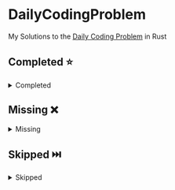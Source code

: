 # DailyCodingProblem

My Solutions to the [Daily Coding Problem](https://www.dailycodingproblem.com/) in Rust

<!-- start completed section -->
## Completed ⭐️
<details><summary>Completed</summary>
<p>

 - [Problem 001](src/problems/problems_001_010/problem_001.rs) - Easy
 - [Problem 002](src/problems/problems_001_010/problem_002.rs) - Hard
 - [Problem 003](src/problems/problems_001_010/problem_003.rs) - Medium
 - [Problem 004](src/problems/problems_001_010/problem_004.rs) - Hard
 - [Problem 007](src/problems/problems_001_010/problem_007.rs) - Medium
 - [Problem 008](src/problems/problems_001_010/problem_008.rs) - Easy
 - [Problem 009](src/problems/problems_001_010/problem_009.rs) - Hard
 - [Problem 011](src/problems/problems_011_020/problem_011.rs) - Medium
 - [Problem 012](src/problems/problems_011_020/problem_012.rs) - Hard
 - [Problem 013](src/problems/problems_011_020/problem_013.rs) - Hard
 - [Problem 014](src/problems/problems_011_020/problem_014.rs) - Medium
 - [Problem 016](src/problems/problems_011_020/problem_016.rs) - Easy
 - [Problem 017](src/problems/problems_011_020/problem_017.rs) - Hard
 - [Problem 019](src/problems/problems_011_020/problem_019.rs) - Medium
 - [Problem 023](src/problems/problems_021_030/problem_023.rs) - Easy
 - [Problem 027](src/problems/problems_021_030/problem_027.rs) - Easy
 - [Problem 029](src/problems/problems_021_030/problem_029.rs) - Easy

</p>
</details>

<!-- end completed section -->

<!-- start missing section -->
## Missing ❌️
<details><summary>Missing</summary>
<p>

 - [Problem 018](src/problems/problems_011_020/problem_018.rs) - Hard
 - [Problem 021](src/problems/problems_021_030/problem_021.rs) - Easy
 - [Problem 022](src/problems/problems_021_030/problem_022.rs) - Medium
 - [Problem 024](src/problems/problems_021_030/problem_024.rs) - Medium
 - [Problem 025](src/problems/problems_021_030/problem_025.rs) - Hard
 - [Problem 026](src/problems/problems_021_030/problem_026.rs) - Medium
 - [Problem 028](src/problems/problems_021_030/problem_028.rs) - Medium
 - [Problem 030](src/problems/problems_021_030/problem_030.rs) - Medium
 - [Problem 031](src/problems/problems_031_040/problem_031.rs) - Easy
 - [Problem 032](src/problems/problems_031_040/problem_032.rs) - Hard
 - [Problem 033](src/problems/problems_031_040/problem_033.rs) - Easy
 - [Problem 034](src/problems/problems_031_040/problem_034.rs) - Medium
 - [Problem 035](src/problems/problems_031_040/problem_035.rs) - Hard
 - [Problem 036](src/problems/problems_031_040/problem_036.rs) - Medium
 - [Problem 037](src/problems/problems_031_040/problem_037.rs) - Easy
 - [Problem 038](src/problems/problems_031_040/problem_038.rs) - Hard
 - [Problem 039](src/problems/problems_031_040/problem_039.rs) - Medium
 - [Problem 040](src/problems/problems_031_040/problem_040.rs) - Hard
 - [Problem 041](src/problems/problems_041_050/problem_041.rs) - Medium
 - [Problem 042](src/problems/problems_041_050/problem_042.rs) - Hard
 - [Problem 043](src/problems/problems_041_050/problem_043.rs) - Easy
 - [Problem 044](src/problems/problems_041_050/problem_044.rs) - Medium
 - [Problem 045](src/problems/problems_041_050/problem_045.rs) - Easy
 - [Problem 046](src/problems/problems_041_050/problem_046.rs) - Hard
 - [Problem 047](src/problems/problems_041_050/problem_047.rs) - Easy
 - [Problem 048](src/problems/problems_041_050/problem_048.rs) - Medium
 - [Problem 049](src/problems/problems_041_050/problem_049.rs) - Medium
 - [Problem 050](src/problems/problems_041_050/problem_050.rs) - Easy
 - [Problem 051](src/problems/problems_051_060/problem_051.rs) - Medium
 - [Problem 052](src/problems/problems_051_060/problem_052.rs) - Hard
 - [Problem 053](src/problems/problems_051_060/problem_053.rs) - Medium
 - [Problem 054](src/problems/problems_051_060/problem_054.rs) - Hard
 - [Problem 055](src/problems/problems_051_060/problem_055.rs) - Easy
 - [Problem 056](src/problems/problems_051_060/problem_056.rs) - Medium
 - [Problem 057](src/problems/problems_051_060/problem_057.rs) - Medium
 - [Problem 058](src/problems/problems_051_060/problem_058.rs) - Medium
 - [Problem 059](src/problems/problems_051_060/problem_059.rs) - Hard
 - [Problem 060](src/problems/problems_051_060/problem_060.rs) - Medium
 - [Problem 061](src/problems/problems_061_070/problem_061.rs) - Medium
 - [Problem 062](src/problems/problems_061_070/problem_062.rs) - Medium
 - [Problem 063](src/problems/problems_061_070/problem_063.rs) - Easy
 - [Problem 064](src/problems/problems_061_070/problem_064.rs) - Hard
 - [Problem 065](src/problems/problems_061_070/problem_065.rs) - Easy
 - [Problem 066](src/problems/problems_061_070/problem_066.rs) - Medium
 - [Problem 067](src/problems/problems_061_070/problem_067.rs) - Hard
 - [Problem 068](src/problems/problems_061_070/problem_068.rs) - Medium
 - [Problem 069](src/problems/problems_061_070/problem_069.rs) - Easy
 - [Problem 070](src/problems/problems_061_070/problem_070.rs) - Easy
 - [Problem 071](src/problems/problems_071_080/problem_071.rs) - Easy
 - [Problem 072](src/problems/problems_071_080/problem_072.rs) - Hard
 - [Problem 073](src/problems/problems_071_080/problem_073.rs) - Easy
 - [Problem 074](src/problems/problems_071_080/problem_074.rs) - Medium
 - [Problem 075](src/problems/problems_071_080/problem_075.rs) - Hard
 - [Problem 076](src/problems/problems_071_080/problem_076.rs) - Medium
 - [Problem 077](src/problems/problems_071_080/problem_077.rs) - Easy
 - [Problem 078](src/problems/problems_071_080/problem_078.rs) - Medium
 - [Problem 079](src/problems/problems_071_080/problem_079.rs) - Medium
 - [Problem 080](src/problems/problems_071_080/problem_080.rs) - Easy
 - [Problem 081](src/problems/problems_081_090/problem_081.rs) - Easy
 - [Problem 082](src/problems/problems_081_090/problem_082.rs) - Easy
 - [Problem 083](src/problems/problems_081_090/problem_083.rs) - Medium
 - [Problem 084](src/problems/problems_081_090/problem_084.rs) - Medium
 - [Problem 085](src/problems/problems_081_090/problem_085.rs) - Medium
 - [Problem 086](src/problems/problems_081_090/problem_086.rs) - Medium
 - [Problem 087](src/problems/problems_081_090/problem_087.rs) - Hard
 - [Problem 088](src/problems/problems_081_090/problem_088.rs) - Medium
 - [Problem 089](src/problems/problems_081_090/problem_089.rs) - Medium
 - [Problem 090](src/problems/problems_081_090/problem_090.rs) - Medium
 - [Problem 091](src/problems/problems_091_100/problem_091.rs) - Easy
 - [Problem 092](src/problems/problems_091_100/problem_092.rs) - Hard
 - [Problem 093](src/problems/problems_091_100/problem_093.rs) - Hard
 - [Problem 094](src/problems/problems_091_100/problem_094.rs) - Easy
 - [Problem 095](src/problems/problems_091_100/problem_095.rs) - Hard
 - [Problem 096](src/problems/problems_091_100/problem_096.rs) - Easy
 - [Problem 097](src/problems/problems_091_100/problem_097.rs) - Medium
 - [Problem 098](src/problems/problems_091_100/problem_098.rs) - Easy
 - [Problem 099](src/problems/problems_091_100/problem_099.rs) - Medium
 - [Problem 100](src/problems/problems_091_100/problem_100.rs) - Easy
 - [Problem 101](src/problems/problems_101_110/problem_101.rs) - Easy
 - [Problem 102](src/problems/problems_101_110/problem_102.rs) - Medium
 - [Problem 103](src/problems/problems_101_110/problem_103.rs) - Medium
 - [Problem 104](src/problems/problems_101_110/problem_104.rs) - Easy
 - [Problem 105](src/problems/problems_101_110/problem_105.rs) - Easy
 - [Problem 106](src/problems/problems_101_110/problem_106.rs) - Medium
 - [Problem 107](src/problems/problems_101_110/problem_107.rs) - Easy
 - [Problem 108](src/problems/problems_101_110/problem_108.rs) - Easy
 - [Problem 109](src/problems/problems_101_110/problem_109.rs) - Medium
 - [Problem 110](src/problems/problems_101_110/problem_110.rs) - Medium
 - [Problem 111](src/problems/problems_111_120/problem_111.rs) - Hard
 - [Problem 112](src/problems/problems_111_120/problem_112.rs) - Hard
 - [Problem 113](src/problems/problems_111_120/problem_113.rs) - Medium
 - [Problem 114](src/problems/problems_111_120/problem_114.rs) - Hard
 - [Problem 115](src/problems/problems_111_120/problem_115.rs) - Hard
 - [Problem 116](src/problems/problems_111_120/problem_116.rs) - Medium
 - [Problem 117](src/problems/problems_111_120/problem_117.rs) - Easy
 - [Problem 118](src/problems/problems_111_120/problem_118.rs) - Easy
 - [Problem 119](src/problems/problems_111_120/problem_119.rs) - Medium
 - [Problem 120](src/problems/problems_111_120/problem_120.rs) - Medium
 - [Problem 121](src/problems/problems_121_130/problem_121.rs) - Hard
 - [Problem 122](src/problems/problems_121_130/problem_122.rs) - Medium
 - [Problem 123](src/problems/problems_121_130/problem_123.rs) - Hard
 - [Problem 124](src/problems/problems_121_130/problem_124.rs) - Easy
 - [Problem 125](src/problems/problems_121_130/problem_125.rs) - Easy
 - [Problem 126](src/problems/problems_121_130/problem_126.rs) - Medium
 - [Problem 127](src/problems/problems_121_130/problem_127.rs) - Easy
 - [Problem 128](src/problems/problems_121_130/problem_128.rs) - Medium
 - [Problem 129](src/problems/problems_121_130/problem_129.rs) - Medium
 - [Problem 130](src/problems/problems_121_130/problem_130.rs) - Medium
 - [Problem 131](src/problems/problems_131_140/problem_131.rs) - Medium
 - [Problem 132](src/problems/problems_131_140/problem_132.rs) - Easy
 - [Problem 133](src/problems/problems_131_140/problem_133.rs) - Medium
 - [Problem 134](src/problems/problems_131_140/problem_134.rs) - Easy
 - [Problem 135](src/problems/problems_131_140/problem_135.rs) - Easy
 - [Problem 136](src/problems/problems_131_140/problem_136.rs) - Medium
 - [Problem 137](src/problems/problems_131_140/problem_137.rs) - Medium
 - [Problem 138](src/problems/problems_131_140/problem_138.rs) - Hard
 - [Problem 139](src/problems/problems_131_140/problem_139.rs) - Medium
 - [Problem 140](src/problems/problems_131_140/problem_140.rs) - Medium
 - [Problem 141](src/problems/problems_141_150/problem_141.rs) - Hard
 - [Problem 142](src/problems/problems_141_150/problem_142.rs) - Hard
 - [Problem 143](src/problems/problems_141_150/problem_143.rs) - Medium
 - [Problem 144](src/problems/problems_141_150/problem_144.rs) - Medium
 - [Problem 145](src/problems/problems_141_150/problem_145.rs) - Easy
 - [Problem 146](src/problems/problems_141_150/problem_146.rs) - Medium
 - [Problem 147](src/problems/problems_141_150/problem_147.rs) - Hard
 - [Problem 148](src/problems/problems_141_150/problem_148.rs) - Medium
 - [Problem 149](src/problems/problems_141_150/problem_149.rs) - Hard
 - [Problem 150](src/problems/problems_141_150/problem_150.rs) - Hard
 - [Problem 151](src/problems/problems_151_160/problem_151.rs) - Medium
 - [Problem 152](src/problems/problems_151_160/problem_152.rs) - Medium
 - [Problem 153](src/problems/problems_151_160/problem_153.rs) - Hard
 - [Problem 154](src/problems/problems_151_160/problem_154.rs) - Easy
 - [Problem 155](src/problems/problems_151_160/problem_155.rs) - Medium
 - [Problem 156](src/problems/problems_151_160/problem_156.rs) - Medium
 - [Problem 157](src/problems/problems_151_160/problem_157.rs) - Easy
 - [Problem 158](src/problems/problems_151_160/problem_158.rs) - Medium
 - [Problem 159](src/problems/problems_151_160/problem_159.rs) - Easy
 - [Problem 160](src/problems/problems_151_160/problem_160.rs) - Hard
 - [Problem 161](src/problems/problems_161_170/problem_161.rs) - Easy
 - [Problem 162](src/problems/problems_161_170/problem_162.rs) - Medium
 - [Problem 163](src/problems/problems_161_170/problem_163.rs) - Hard
 - [Problem 164](src/problems/problems_161_170/problem_164.rs) - Medium
 - [Problem 165](src/problems/problems_161_170/problem_165.rs) - Medium
 - [Problem 166](src/problems/problems_161_170/problem_166.rs) - Medium
 - [Problem 167](src/problems/problems_161_170/problem_167.rs) - Hard
 - [Problem 168](src/problems/problems_161_170/problem_168.rs) - Medium
 - [Problem 169](src/problems/problems_161_170/problem_169.rs) - Medium
 - [Problem 170](src/problems/problems_161_170/problem_170.rs) - Medium
 - [Problem 171](src/problems/problems_171_180/problem_171.rs) - Easy
 - [Problem 172](src/problems/problems_171_180/problem_172.rs) - Medium
 - [Problem 173](src/problems/problems_171_180/problem_173.rs) - Easy
 - [Problem 174](src/problems/problems_171_180/problem_174.rs) - Medium
 - [Problem 175](src/problems/problems_171_180/problem_175.rs) - Easy
 - [Problem 176](src/problems/problems_171_180/problem_176.rs) - Easy
 - [Problem 177](src/problems/problems_171_180/problem_177.rs) - Easy
 - [Problem 178](src/problems/problems_171_180/problem_178.rs) - Hard
 - [Problem 179](src/problems/problems_171_180/problem_179.rs) - Medium
 - [Problem 180](src/problems/problems_171_180/problem_180.rs) - Medium
 - [Problem 181](src/problems/problems_181_190/problem_181.rs) - Hard
 - [Problem 182](src/problems/problems_181_190/problem_182.rs) - Medium
 - [Problem 183](src/problems/problems_181_190/problem_183.rs) - Hard
 - [Problem 184](src/problems/problems_181_190/problem_184.rs) - Easy
 - [Problem 185](src/problems/problems_181_190/problem_185.rs) - Easy
 - [Problem 186](src/problems/problems_181_190/problem_186.rs) - Hard
 - [Problem 187](src/problems/problems_181_190/problem_187.rs) - Easy
 - [Problem 188](src/problems/problems_181_190/problem_188.rs) - Medium
 - [Problem 189](src/problems/problems_181_190/problem_189.rs) - Easy
 - [Problem 190](src/problems/problems_181_190/problem_190.rs) - Medium
 - [Problem 191](src/problems/problems_191_200/problem_191.rs) - Easy
 - [Problem 192](src/problems/problems_191_200/problem_192.rs) - Medium
 - [Problem 193](src/problems/problems_191_200/problem_193.rs) - Hard
 - [Problem 194](src/problems/problems_191_200/problem_194.rs) - Easy
 - [Problem 195](src/problems/problems_191_200/problem_195.rs) - Hard
 - [Problem 196](src/problems/problems_191_200/problem_196.rs) - Easy
 - [Problem 197](src/problems/problems_191_200/problem_197.rs) - Easy
 - [Problem 198](src/problems/problems_191_200/problem_198.rs) - Medium
 - [Problem 199](src/problems/problems_191_200/problem_199.rs) - Hard
 - [Problem 200](src/problems/problems_191_200/problem_200.rs) - Hard
 - [Problem 201](src/problems/problems_201_210/problem_201.rs) - Easy
 - [Problem 202](src/problems/problems_201_210/problem_202.rs) - Easy
 - [Problem 203](src/problems/problems_201_210/problem_203.rs) - Medium
 - [Problem 204](src/problems/problems_201_210/problem_204.rs) - Easy
 - [Problem 205](src/problems/problems_201_210/problem_205.rs) - Easy
 - [Problem 206](src/problems/problems_201_210/problem_206.rs) - Easy
 - [Problem 207](src/problems/problems_201_210/problem_207.rs) - Medium
 - [Problem 208](src/problems/problems_201_210/problem_208.rs) - Medium
 - [Problem 209](src/problems/problems_201_210/problem_209.rs) - Hard
 - [Problem 210](src/problems/problems_201_210/problem_210.rs) - Easy
 - [Problem 211](src/problems/problems_211_220/problem_211.rs) - Medium
 - [Problem 212](src/problems/problems_211_220/problem_212.rs) - Easy
 - [Problem 213](src/problems/problems_211_220/problem_213.rs) - Medium
 - [Problem 214](src/problems/problems_211_220/problem_214.rs) - Easy
 - [Problem 215](src/problems/problems_211_220/problem_215.rs) - Medium
 - [Problem 216](src/problems/problems_211_220/problem_216.rs) - Medium
 - [Problem 217](src/problems/problems_211_220/problem_217.rs) - Hard
 - [Problem 218](src/problems/problems_211_220/problem_218.rs) - Medium
 - [Problem 219](src/problems/problems_211_220/problem_219.rs) - Hard
 - [Problem 220](src/problems/problems_211_220/problem_220.rs) - Medium
 - [Problem 221](src/problems/problems_221_230/problem_221.rs) - Easy
 - [Problem 222](src/problems/problems_221_230/problem_222.rs) - Medium
 - [Problem 223](src/problems/problems_221_230/problem_223.rs) - Hard
 - [Problem 224](src/problems/problems_221_230/problem_224.rs) - Easy
 - [Problem 225](src/problems/problems_221_230/problem_225.rs) - Easy
 - [Problem 226](src/problems/problems_221_230/problem_226.rs) - Hard
 - [Problem 227](src/problems/problems_221_230/problem_227.rs) - Easy
 - [Problem 228](src/problems/problems_221_230/problem_228.rs) - Medium
 - [Problem 229](src/problems/problems_221_230/problem_229.rs) - Medium
 - [Problem 230](src/problems/problems_221_230/problem_230.rs) - Medium
 - [Problem 231](src/problems/problems_231_240/problem_231.rs) - Easy
 - [Problem 232](src/problems/problems_231_240/problem_232.rs) - Easy
 - [Problem 233](src/problems/problems_231_240/problem_233.rs) - Easy
 - [Problem 234](src/problems/problems_231_240/problem_234.rs) - Hard
 - [Problem 235](src/problems/problems_231_240/problem_235.rs) - Hard
 - [Problem 236](src/problems/problems_231_240/problem_236.rs) - Medium
 - [Problem 237](src/problems/problems_231_240/problem_237.rs) - Easy
 - [Problem 238](src/problems/problems_231_240/problem_238.rs) - Hard
 - [Problem 239](src/problems/problems_231_240/problem_239.rs) - Medium
 - [Problem 240](src/problems/problems_231_240/problem_240.rs) - Hard
 - [Problem 241](src/problems/problems_241_250/problem_241.rs) - Easy
 - [Problem 242](src/problems/problems_241_250/problem_242.rs) - Hard
 - [Problem 243](src/problems/problems_241_250/problem_243.rs) - Medium
 - [Problem 244](src/problems/problems_241_250/problem_244.rs) - Easy
 - [Problem 245](src/problems/problems_241_250/problem_245.rs) - Medium
 - [Problem 246](src/problems/problems_241_250/problem_246.rs) - Medium
 - [Problem 247](src/problems/problems_241_250/problem_247.rs) - Easy
 - [Problem 248](src/problems/problems_241_250/problem_248.rs) - Hard
 - [Problem 249](src/problems/problems_241_250/problem_249.rs) - Hard
 - [Problem 250](src/problems/problems_241_250/problem_250.rs) - Medium
 - [Problem 251](src/problems/problems_251_260/problem_251.rs) - Medium
 - [Problem 252](src/problems/problems_251_260/problem_252.rs) - Easy
 - [Problem 253](src/problems/problems_251_260/problem_253.rs) - Medium
 - [Problem 254](src/problems/problems_251_260/problem_254.rs) - Medium
 - [Problem 255](src/problems/problems_251_260/problem_255.rs) - Easy
 - [Problem 256](src/problems/problems_251_260/problem_256.rs) - Medium
 - [Problem 257](src/problems/problems_251_260/problem_257.rs) - Easy
 - [Problem 258](src/problems/problems_251_260/problem_258.rs) - Easy
 - [Problem 259](src/problems/problems_251_260/problem_259.rs) - Hard
 - [Problem 260](src/problems/problems_251_260/problem_260.rs) - Medium
 - [Problem 261](src/problems/problems_261_270/problem_261.rs) - Easy
 - [Problem 262](src/problems/problems_261_270/problem_262.rs) - Medium
 - [Problem 263](src/problems/problems_261_270/problem_263.rs) - Medium
 - [Problem 264](src/problems/problems_261_270/problem_264.rs) - Hard
 - [Problem 265](src/problems/problems_261_270/problem_265.rs) - Easy
 - [Problem 266](src/problems/problems_261_270/problem_266.rs) - Easy
 - [Problem 267](src/problems/problems_261_270/problem_267.rs) - Hard
 - [Problem 268](src/problems/problems_261_270/problem_268.rs) - Medium
 - [Problem 269](src/problems/problems_261_270/problem_269.rs) - Easy
 - [Problem 270](src/problems/problems_261_270/problem_270.rs) - Medium
 - [Problem 271](src/problems/problems_271_280/problem_271.rs) - Hard
 - [Problem 272](src/problems/problems_271_280/problem_272.rs) - Medium
 - [Problem 273](src/problems/problems_271_280/problem_273.rs) - Easy
 - [Problem 274](src/problems/problems_271_280/problem_274.rs) - Hard
 - [Problem 275](src/problems/problems_271_280/problem_275.rs) - Medium
 - [Problem 276](src/problems/problems_271_280/problem_276.rs) - Hard
 - [Problem 277](src/problems/problems_271_280/problem_277.rs) - Easy
 - [Problem 278](src/problems/problems_271_280/problem_278.rs) - Easy
 - [Problem 279](src/problems/problems_271_280/problem_279.rs) - Easy
 - [Problem 280](src/problems/problems_271_280/problem_280.rs) - Easy
 - [Problem 281](src/problems/problems_281_290/problem_281.rs) - Medium
 - [Problem 282](src/problems/problems_281_290/problem_282.rs) - Easy
 - [Problem 283](src/problems/problems_281_290/problem_283.rs) - Easy
 - [Problem 284](src/problems/problems_281_290/problem_284.rs) - Medium
 - [Problem 285](src/problems/problems_281_290/problem_285.rs) - Medium
 - [Problem 286](src/problems/problems_281_290/problem_286.rs) - Hard
 - [Problem 287](src/problems/problems_281_290/problem_287.rs) - Medium
 - [Problem 288](src/problems/problems_281_290/problem_288.rs) - Medium
 - [Problem 289](src/problems/problems_281_290/problem_289.rs) - Hard
 - [Problem 290](src/problems/problems_281_290/problem_290.rs) - Easy
 - [Problem 291](src/problems/problems_291_300/problem_291.rs) - Medium
 - [Problem 292](src/problems/problems_291_300/problem_292.rs) - Hard
 - [Problem 293](src/problems/problems_291_300/problem_293.rs) - Hard
 - [Problem 294](src/problems/problems_291_300/problem_294.rs) - Medium
 - [Problem 295](src/problems/problems_291_300/problem_295.rs) - Medium
 - [Problem 296](src/problems/problems_291_300/problem_296.rs) - Hard
 - [Problem 297](src/problems/problems_291_300/problem_297.rs) - Medium
 - [Problem 298](src/problems/problems_291_300/problem_298.rs) - Easy
 - [Problem 299](src/problems/problems_291_300/problem_299.rs) - Medium
 - [Problem 300](src/problems/problems_291_300/problem_300.rs) - Easy
 - [Problem 301](src/problems/problems_301_310/problem_301.rs) - Medium
 - [Problem 302](src/problems/problems_301_310/problem_302.rs) - Medium
 - [Problem 303](src/problems/problems_301_310/problem_303.rs) - Easy
 - [Problem 304](src/problems/problems_301_310/problem_304.rs) - Hard
 - [Problem 305](src/problems/problems_301_310/problem_305.rs) - Easy
 - [Problem 306](src/problems/problems_301_310/problem_306.rs) - Medium
 - [Problem 307](src/problems/problems_301_310/problem_307.rs) - Easy
 - [Problem 308](src/problems/problems_301_310/problem_308.rs) - Hard
 - [Problem 309](src/problems/problems_301_310/problem_309.rs) - Medium
 - [Problem 310](src/problems/problems_301_310/problem_310.rs) - Easy
 - [Problem 311](src/problems/problems_311_320/problem_311.rs) - Easy
 - [Problem 312](src/problems/problems_311_320/problem_312.rs) - Easy
 - [Problem 313](src/problems/problems_311_320/problem_313.rs) - Hard
 - [Problem 314](src/problems/problems_311_320/problem_314.rs) - Medium
 - [Problem 315](src/problems/problems_311_320/problem_315.rs) - Easy
 - [Problem 316](src/problems/problems_311_320/problem_316.rs) - Medium
 - [Problem 317](src/problems/problems_311_320/problem_317.rs) - Medium
 - [Problem 318](src/problems/problems_311_320/problem_318.rs) - Hard
 - [Problem 319](src/problems/problems_311_320/problem_319.rs) - Hard
 - [Problem 320](src/problems/problems_311_320/problem_320.rs) - Medium
 - [Problem 321](src/problems/problems_321_330/problem_321.rs) - Easy
 - [Problem 322](src/problems/problems_321_330/problem_322.rs) - Medium
 - [Problem 323](src/problems/problems_321_330/problem_323.rs) - Medium
 - [Problem 324](src/problems/problems_321_330/problem_324.rs) - Easy
 - [Problem 325](src/problems/problems_321_330/problem_325.rs) - Easy
 - [Problem 326](src/problems/problems_321_330/problem_326.rs) - Hard
 - [Problem 327](src/problems/problems_321_330/problem_327.rs) - Easy
 - [Problem 328](src/problems/problems_321_330/problem_328.rs) - Medium
 - [Problem 329](src/problems/problems_321_330/problem_329.rs) - Hard
 - [Problem 330](src/problems/problems_321_330/problem_330.rs) - Hard

</p>
</details>

<!-- end missing section -->

<!-- start skipped section -->
## Skipped️ ⏭️
<details><summary>Skipped</summary>
<p>

 - [Problem 005](src/problems/problems_001_010/problem_005.rs) - Medium
 - [Problem 006](src/problems/problems_001_010/problem_006.rs) - Hard
 - [Problem 010](src/problems/problems_001_010/problem_010.rs) - Medium
 - [Problem 015](src/problems/problems_011_020/problem_015.rs) - Medium
 - [Problem 020](src/problems/problems_011_020/problem_020.rs) - Easy

</p>
</details>

<!-- end skipped section -->